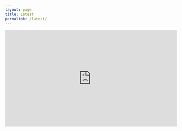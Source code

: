 ```yaml
---
layout: page
title: Latest
permalink: /latest/
---
```


<iframe width="560" height="315" src="https://www.youtube.com/embed/mF2vsD52X4Y" frameborder="0" allowfullscreen></iframe>
